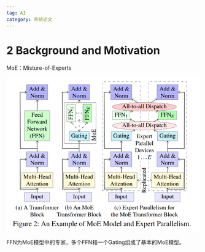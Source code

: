 ```yaml
---
tag: AI
category: 系统论文
---
```


# 2 Background and Motivation

MoE：Misture-of-Experts

<img src="https://raw.githubusercontent.com/lvszl/figure/master/20230907153413.png"/>

FFN为MoE模型中的专家，多个FFN和一个Gating组成了基本的MoE模型。

